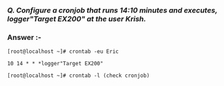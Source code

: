### ***Q. Configure a cronjob that runs 14:10 minutes and executes, logger"Target EX200" at the user Krish.***
### Answer :-

```
[root@localhost ~]# crontab -eu Eric

10 14 * * *logger"Target EX200"

[root@localhost ~]# crontab -l (check cronjob)

```